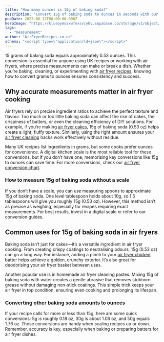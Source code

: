 ```yaml
---
title: "How many ounces is 15g of baking soda?"
description: "Convert 15g of baking soda to ounces in seconds with our easy guide. Perfect for air fryer recipes and precise baking measurements."
pubDate: 2025-08-12T00:00:00.000Z
heroImage: "https://klueoymssxwfnxsvcyhv.supabase.co/storage/v1/object/public/md/how-many-ounces-is-15g-of-baking-soda-db983cf3.webp"
tags:
  - "measurement"
author: "AirFryerRecipes.co.uk"
schema: "<script type=\"application/ld+json\"></script>"
---
```


<p>15 grams of baking soda equals approximately 0.53 ounces. This conversion is essential for anyone using UK recipes or working with air fryers, where precise measurements can make or break a dish. Whether you’re baking, cleaning, or experimenting with <a href=https://www.airfryerrecipe.co.uk/recipes>air fryer recipes</a>, knowing how to convert grams to ounces ensures consistency and success.</p>  

<h2>Why accurate measurements matter in air fryer cooking</h2>  
<p>Air fryers rely on precise ingredient ratios to achieve the perfect texture and flavour. Too much or too little baking soda can affect the rise of cakes, the crispiness of batters, or even the cleaning efficiency of DIY solutions. For example, if you’re making <a href=https://www.airfryerrecipe.co.uk/recipe-category/cakes>air fryer cakes</a>, 15g of baking soda (0.53 oz) helps create a light, fluffy texture. Similarly, using the right amount ensures your <a href=https://www.airfryerrecipe.co.uk/air-fryer-cleaner>air fryer cleaning</a> hacks work effectively without residue.</p>  

<p>Many UK recipes list ingredients in grams, but some cooks prefer ounces for convenience. A digital kitchen scale is the most reliable tool for these conversions, but if you don’t have one, memorising key conversions like 15g to ounces can save time. For more conversions, check our <a href=https://www.airfryerrecipe.co.uk/air-fryer-conversion-chart>air fryer conversion chart</a>.</p>  

<h3>How to measure 15g of baking soda without a scale</h3>  
<p>If you don’t have a scale, you can use measuring spoons to approximate 15g of baking soda. One level tablespoon holds about 10g, so 1.5 tablespoons will give you roughly 15g (0.53 oz). However, this method isn’t as precise as weighing, especially for recipes requiring exact measurements. For best results, invest in a digital scale or refer to our conversion guides.</p>  

<h2>Common uses for 15g of baking soda in air fryers</h2>  
<p>Baking soda isn’t just for cakes—it’s a versatile ingredient in air fryer cooking. From creating crispy coatings to neutralising odours, 15g (0.53 oz) can go a long way. For instance, adding a pinch to your <a href=https://www.airfryerrecipe.co.uk/recipe-category/chicken>air fryer chicken</a> batter helps achieve a golden, crunchy exterior. It’s also great for deodorising your air fryer basket between uses.</p>  

<p>Another popular use is in homemade air fryer cleaning pastes. Mixing 15g of baking soda with water creates a gentle abrasive that removes stubborn grease without damaging non-stick coatings. This simple trick keeps your air fryer in top condition, ensuring even cooking and prolonging its lifespan.</p>  

<h3>Converting other baking soda amounts to ounces</h3>  
<p>If your recipe calls for more or less than 15g, here are some quick conversions: 5g is roughly 0.18 oz, 30g is about 1.06 oz, and 50g equals 1.76 oz. These conversions are handy when scaling recipes up or down. Remember, accuracy is key, especially when baking or preparing batters for air fryer dishes.</p>